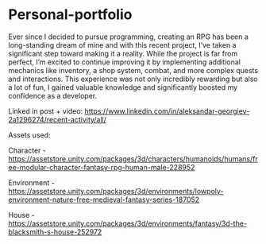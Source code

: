# Personal-portfolio

Ever since I decided to pursue programming, creating an RPG has been a long-standing dream of mine and with this recent project, I’ve taken a significant step toward making it a reality. While the project is far from perfect, I’m excited to continue improving it by implementing additional mechanics like inventory, a shop system, combat, and more complex quests and interactions. This experience was not only incredibly rewarding but also a lot of fun, I gained valuable knowledge and significantly boosted my confidence as a developer.

Linked in post + video: https://www.linkedin.com/in/aleksandar-georgiev-2a1296274/recent-activity/all/



Assets used:

Character - https://assetstore.unity.com/packages/3d/characters/humanoids/humans/free-modular-character-fantasy-rpg-human-male-228952

Environment - https://assetstore.unity.com/packages/3d/environments/lowpoly-environment-nature-free-medieval-fantasy-series-187052

House - https://assetstore.unity.com/packages/3d/environments/fantasy/3d-the-blacksmith-s-house-252972

